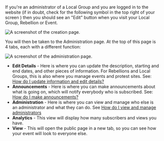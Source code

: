 If you're an administrator of a Local Group and you are logged in to the website (if in doubt, check for the following symbol in the top right of your screen <i class="fas fa-user-circle"></i>) then you should see an "Edit" button when you visit your Local Group, Rebellion or Event.

![A screenshot of the creation page.](../../img/faq/crud_editbutton.png)

You will then be taken to the Administration page. At the top of this page is 4 tabs, each with a different function:

![A screenshot of the administration page.](../../img/faq/crud_tabs.png)

- **Edit Details** - Here is where you can update the description, starting and end dates, and other pieces of information. For Rebellions and Local Groups, this is also where you manage events and protest sites. See: [How do I update information and edit details?](#how)
- **Announcements** - Here is where you can make announcements about what is going on, which will notify everybody who is subscribed. See: [How do I make announcements?](#Announcements)
- **Administration** - Here is where you can view and manage who else is an administrator and what they can do. See [How do I view and manage administrators]()
- **Analytics** - This view will display how many subscribers and views you have.
- **View** - This will open the public page in a new tab, so you can see how your event will look to everyone else.
